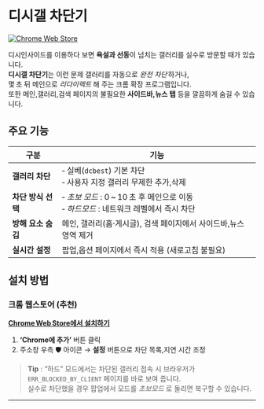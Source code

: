 # 디시갤 차단기

[![Chrome Web Store](https://img.shields.io/chrome-web-store/v/gfibaeldbchmlopmcpdeklbfplcdgapf?label=Chrome%20Web%20Store)](https://chromewebstore.google.com/detail/fnfmdbldnhadkadklplhcjcojjiaopgg?utm_source=item-share-cb)

디시인사이드를 이용하다 보면 **욕설과 선동**이 넘치는 갤러리를 실수로 방문할 때가 있습니다.  
**디시갤 차단기**는 이런 문제 갤러리를 자동으로 _완전 차단_ 하거나,<br>몇 초 뒤 메인으로 _리다이렉트_ 해 주는 크롬 확장 프로그램입니다.  
또한 메인,갤러리,검색 페이지의 불필요한 **사이드바,뉴스 탭** 등을 깔끔하게 숨길 수 있습니다.

## 주요 기능

| 구분 | 기능 |
|------|------|
| **갤러리 차단** | ‑ 실베(`dcbest`) 기본 차단<br>‑ 사용자 지정 갤러리 무제한 추가,삭제 |
| **차단 방식 선택** | ‑ _초보 모드_ : 0 ~ 10 초 후 메인으로 이동<br>‑ _하드모드_ : 네트워크 레벨에서 즉시 차단 |
| **방해 요소 숨김** | 메인, 갤러리(홈·게시글), 검색 페이지에서 사이드바,뉴스 영역 제거 |
| **실시간 설정** | 팝업,옵션 페이지에서 즉시 적용 (새로고침 불필요) |

## 설치 방법

### 크롬 웹스토어 (추천)

[**Chrome Web Store에서 설치하기**](https://chromewebstore.google.com/detail/디시갤-차단기/fnfmdbldnhadkadklplhcjcojjiaopgg)

1. **‘Chrome에 추가’** 버튼 클릭  
2. 주소창 우측 🛡️ 아이콘 → **설정** 버튼으로 차단 목록,지연 시간 조정


> **Tip** : “하드” 모드에서는 차단된 갤러리 접속 시 브라우저가 `ERR_BLOCKED_BY_CLIENT` 페이지를 바로 보여 줍니다.  
> 실수로 차단했을 경우 팝업에서 모드를 _초보모드_ 로 돌리면 복구할 수 있습니다.

---
